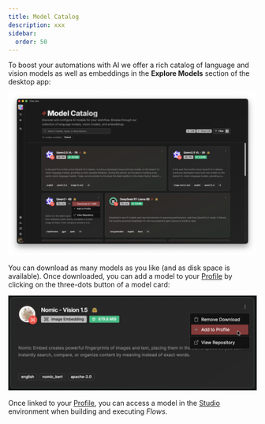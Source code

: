 ```yaml
---
title: Model Catalog
description: xxx
sidebar:
  order: 50
---
```


To boost your automations with AI we offer a rich catalog of language and vision models as well as embeddings in the **Explore Models** section of the desktop app:

![FlowLike Catalog for Large Language Models and Embedding Models](../../../assets/ModelCatalog.webp)

You can download as many models as you like (and as disk space is available). Once downloaded, you can add a model to your [Profile](/start/profiles/) by clicking on the three-dots button of a model card:

![Adding a model to your profile](../../../assets/AddingModelToProfile.webp)

Once linked to your [Profile](/start/profiles/), you can access a model in the [Studio](/studio/overview/) environment when building and executing *Flows*.
